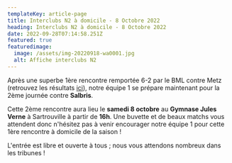 ```yaml
---
templateKey: article-page
title: Interclubs N2 à domicile - 8 Octobre 2022
heading: Interclubs N2 à domicile - 8 Octobre 2022
date: 2022-09-28T07:14:58.251Z
featured: true
featuredimage:
  image: /assets/img-20220918-wa0001.jpg
  alt: Affiche interclubs N2
---
```

A﻿près une superbe 1ère rencontre remportée 6-2 par le BML contre Metz (retrouvez les résultats [ici](https://badml.com/results/2022-09-10-16-00-interclub-equipe-1/)), notre équipe 1 se prépare maintenant pour la 2ème journée contre **Salbris**.

C﻿ette 2ème rencontre aura lieu le **samedi 8 octobre** au **Gymnase Jules Verne** à Sartrouville à partir de **16h**. Une buvette et de beaux matchs vous attendent donc n'hésitez pas à venir encourager notre équipe 1 pour cette 1ère rencontre à domicile de la saison !

L﻿'entrée est libre et ouverte à tous ; nous vous attendons nombreux dans les tribunes !
